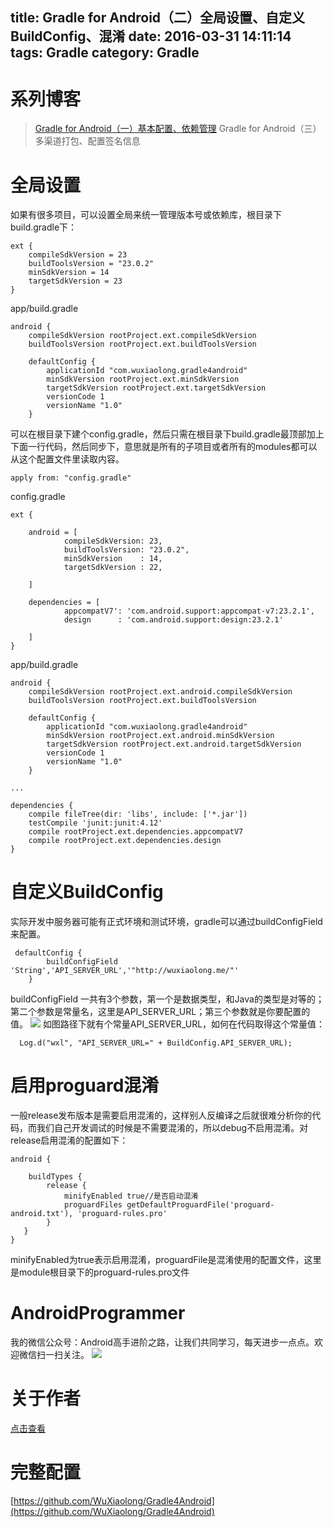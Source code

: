 title: Gradle for Android（二）全局设置、自定义BuildConfig、混淆
date: 2016-03-31 14:11:14
tags: Gradle 
category: Gradle 
---
# 系列博客
> [Gradle for Android（一）基本配置、依赖管理](http://wuxiaolong.me/2016/03/30/gradle4android1/)
> Gradle for Android（三）多渠道打包、配置签名信息

# 全局设置
如果有很多项目，可以设置全局来统一管理版本号或依赖库，根目录下build.gradle下：
```
ext {
    compileSdkVersion = 23
    buildToolsVersion = "23.0.2"
    minSdkVersion = 14
    targetSdkVersion = 23
}
```
<!--more-->

app/build.gradle
```
android {
    compileSdkVersion rootProject.ext.compileSdkVersion
    buildToolsVersion rootProject.ext.buildToolsVersion

    defaultConfig {
        applicationId "com.wuxiaolong.gradle4android"
        minSdkVersion rootProject.ext.minSdkVersion
        targetSdkVersion rootProject.ext.targetSdkVersion
        versionCode 1
        versionName "1.0"
    }
```
可以在根目录下建个config.gradle，然后只需在根目录下build.gradle最顶部加上下面一行代码，然后同步下，意思就是所有的子项目或者所有的modules都可以从这个配置文件里读取内容。
```
apply from: "config.gradle"
```
config.gradle
```
ext {

    android = [
            compileSdkVersion: 23,
            buildToolsVersion: "23.0.2",
            minSdkVersion    : 14,
            targetSdkVersion : 22,

    ]

    dependencies = [
            appcompatV7': 'com.android.support:appcompat-v7:23.2.1',
            design      : 'com.android.support:design:23.2.1'

    ]
}

```
app/build.gradle
```
android {
    compileSdkVersion rootProject.ext.android.compileSdkVersion
    buildToolsVersion rootProject.ext.buildToolsVersion

    defaultConfig {
        applicationId "com.wuxiaolong.gradle4android"
        minSdkVersion rootProject.ext.android.minSdkVersion
        targetSdkVersion rootProject.ext.android.targetSdkVersion
        versionCode 1
        versionName "1.0"
    }
  
...

dependencies {
    compile fileTree(dir: 'libs', include: ['*.jar'])
    testCompile 'junit:junit:4.12'
    compile rootProject.ext.dependencies.appcompatV7
    compile rootProject.ext.dependencies.design
}
```


# 自定义BuildConfig
实际开发中服务器可能有正式环境和测试环境，gradle可以通过buildConfigField来配置。
```
 defaultConfig {
        buildConfigField 'String','API_SERVER_URL','"http://wuxiaolong.me/"'
    }
```
buildConfigField 一共有3个参数，第一个是数据类型，和Java的类型是对等的；第二个参数是常量名，这里是API_SERVER_URL；第三个参数就是你要配置的值。
![](http://7q5c2h.com1.z0.glb.clouddn.com/gradle4android2.png)
如图路径下就有个常量API_SERVER_URL，如何在代码取得这个常量值：
```
  Log.d("wxl", "API_SERVER_URL=" + BuildConfig.API_SERVER_URL);
```
# 启用proguard混淆
一般release发布版本是需要启用混淆的，这样别人反编译之后就很难分析你的代码，而我们自己开发调试的时候是不需要混淆的，所以debug不启用混淆。对release启用混淆的配置如下：
```
android {

    buildTypes {
        release {
            minifyEnabled true//是否启动混淆
            proguardFiles getDefaultProguardFile('proguard-android.txt'), 'proguard-rules.pro'
        }
   }
}
```
minifyEnabled为true表示启用混淆，proguardFile是混淆使用的配置文件，这里是module根目录下的proguard-rules.pro文件

# AndroidProgrammer
我的微信公众号：Android高手进阶之路，让我们共同学习，每天进步一点点。欢迎微信扫一扫关注。
![](http://7q5c2h.com1.z0.glb.clouddn.com/qrcode_AndroidProgrammer.jpg)

# 关于作者
[点击查看](http://wuxiaolong.me/about/)

# 完整配置
[https://github.com/WuXiaolong/Gradle4Android](https://github.com/WuXiaolong/Gradle4Android)
